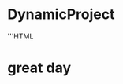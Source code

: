 # DynamicProject
'''HTML
<html>
<head>
<meta charset="ISO-8859-1">
<title>Hello world</title>
</head>
<body>
<h1>great day</h1>
</body>
</html>
